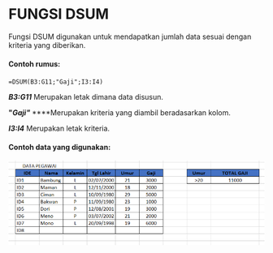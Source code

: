 # FUNGSI DSUM

Fungsi DSUM digunakan untuk mendapatkan jumlah data sesuai dengan kriteria yang diberikan.

#### Contoh rumus:

```text
=DSUM(B3:G11;"Gaji";I3:I4)
```

_**B3:G11**_ Merupakan letak dimana data disusun.

**"**_**Gaji"**_ ****Merupakan kriteria yang diambil beradasarkan kolom.

_**I3:I4**_ Merupakan letak kriteria.

#### Contoh data yang digunakan:

![Tabel dengan kolom TOTAL GAJI berisikan rumus dari DSUM.](../../.gitbook/assets/image%20%282%29.png)

